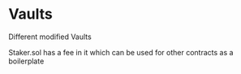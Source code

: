 # Vaults
Different modified Vaults

Staker.sol has a fee in it which can be used for other contracts as a boilerplate

